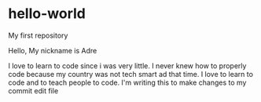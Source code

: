 # hello-world
My first repository

Hello, My nickname is Adre 

I love to learn to code since i was very little.
I never knew how to properly code because my country was not tech smart ad that time.
I love to learn to code and to teach people to code.
I'm writing this to make changes to my commit edit file
